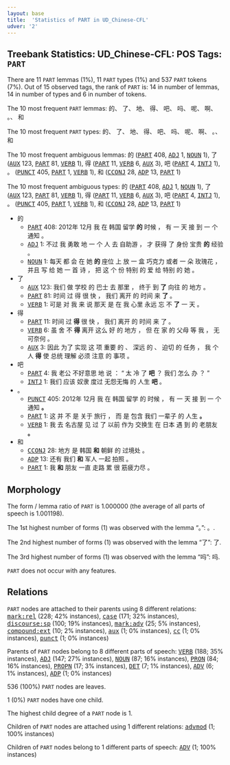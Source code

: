 ```yaml
---
layout: base
title:  'Statistics of PART in UD_Chinese-CFL'
udver: '2'
---
```


## Treebank Statistics: UD_Chinese-CFL: POS Tags: `PART`

There are 11 `PART` lemmas (1%), 11 `PART` types (1%) and 537 `PART` tokens (7%).
Out of 15 observed tags, the rank of `PART` is: 14 in number of lemmas, 14 in number of types and 6 in number of tokens.

The 10 most frequent `PART` lemmas: 的、 了、 地、 得、 吧、 吗、 呢、 啊、 。、 和

The 10 most frequent `PART` types:  的、 了、 地、 得、 吧、 吗、 呢、 啊、 。、 和

The 10 most frequent ambiguous lemmas: 的 (<tt><a href="zh_cfl-pos-PART.html">PART</a></tt> 408, <tt><a href="zh_cfl-pos-ADJ.html">ADJ</a></tt> 1, <tt><a href="zh_cfl-pos-NOUN.html">NOUN</a></tt> 1), 了 (<tt><a href="zh_cfl-pos-AUX.html">AUX</a></tt> 123, <tt><a href="zh_cfl-pos-PART.html">PART</a></tt> 81, <tt><a href="zh_cfl-pos-VERB.html">VERB</a></tt> 1), 得 (<tt><a href="zh_cfl-pos-PART.html">PART</a></tt> 11, <tt><a href="zh_cfl-pos-VERB.html">VERB</a></tt> 6, <tt><a href="zh_cfl-pos-AUX.html">AUX</a></tt> 3), 吧 (<tt><a href="zh_cfl-pos-PART.html">PART</a></tt> 4, <tt><a href="zh_cfl-pos-INTJ.html">INTJ</a></tt> 1), 。 (<tt><a href="zh_cfl-pos-PUNCT.html">PUNCT</a></tt> 405, <tt><a href="zh_cfl-pos-PART.html">PART</a></tt> 1, <tt><a href="zh_cfl-pos-VERB.html">VERB</a></tt> 1), 和 (<tt><a href="zh_cfl-pos-CCONJ.html">CCONJ</a></tt> 28, <tt><a href="zh_cfl-pos-ADP.html">ADP</a></tt> 13, <tt><a href="zh_cfl-pos-PART.html">PART</a></tt> 1)

The 10 most frequent ambiguous types:  的 (<tt><a href="zh_cfl-pos-PART.html">PART</a></tt> 408, <tt><a href="zh_cfl-pos-ADJ.html">ADJ</a></tt> 1, <tt><a href="zh_cfl-pos-NOUN.html">NOUN</a></tt> 1), 了 (<tt><a href="zh_cfl-pos-AUX.html">AUX</a></tt> 123, <tt><a href="zh_cfl-pos-PART.html">PART</a></tt> 81, <tt><a href="zh_cfl-pos-VERB.html">VERB</a></tt> 1), 得 (<tt><a href="zh_cfl-pos-PART.html">PART</a></tt> 11, <tt><a href="zh_cfl-pos-VERB.html">VERB</a></tt> 6, <tt><a href="zh_cfl-pos-AUX.html">AUX</a></tt> 3), 吧 (<tt><a href="zh_cfl-pos-PART.html">PART</a></tt> 4, <tt><a href="zh_cfl-pos-INTJ.html">INTJ</a></tt> 1), 。 (<tt><a href="zh_cfl-pos-PUNCT.html">PUNCT</a></tt> 405, <tt><a href="zh_cfl-pos-PART.html">PART</a></tt> 1, <tt><a href="zh_cfl-pos-VERB.html">VERB</a></tt> 1), 和 (<tt><a href="zh_cfl-pos-CCONJ.html">CCONJ</a></tt> 28, <tt><a href="zh_cfl-pos-ADP.html">ADP</a></tt> 13, <tt><a href="zh_cfl-pos-PART.html">PART</a></tt> 1)


* 的
  * <tt><a href="zh_cfl-pos-PART.html">PART</a></tt> 408: 2012年 12月 我 在 韩国 留学 <b>的</b> 时候 ， 有 一 天 接 到 一 个 通知 。
  * <tt><a href="zh_cfl-pos-ADJ.html">ADJ</a></tt> 1: 不过 我 勇敢 地 一 个 人 去 自助游 ， 才 获得 了 身份 宝贵 <b>的</b> 经验 。
  * <tt><a href="zh_cfl-pos-NOUN.html">NOUN</a></tt> 1: 每天 都 会 在 她 <b>的</b> 座位 上 放 一 盒 巧克力 或者 一 朵 玫瑰花 ， 并且 写 给 她 一 首 诗 ， 把 这 个 份 特别 的 爱 给 特别 的 她 。
* 了
  * <tt><a href="zh_cfl-pos-AUX.html">AUX</a></tt> 123: 我们 做 学校 的 巴士 去 那里 ， 终于 到 <b>了</b> 向往 的 地方 。
  * <tt><a href="zh_cfl-pos-PART.html">PART</a></tt> 81: 时间 过 得 很 快 ， 我们 离开 的 时间 来 <b>了</b> 。
  * <tt><a href="zh_cfl-pos-VERB.html">VERB</a></tt> 1: 可是 对 我 来 说 那天 是 在 我 心里 永远 忘 不 <b>了</b> 一 天 。
* 得
  * <tt><a href="zh_cfl-pos-PART.html">PART</a></tt> 11: 时间 过 <b>得</b> 很 快 ， 我们 离开 的 时间 来 了 。
  * <tt><a href="zh_cfl-pos-VERB.html">VERB</a></tt> 6: 虽 舍 不 <b>得</b> 离开 这么 好 的 地方 ， 但 在 家 的 父母 等 我 ， 无可奈何 。
  * <tt><a href="zh_cfl-pos-AUX.html">AUX</a></tt> 3: 因此 为了 实现 这 项 重要 的 、 深远 的 、 迫切 的 任务 ， 我 个人 <b>得</b> 使 总统 理解 必须 注意 的 事项 。
* 吧
  * <tt><a href="zh_cfl-pos-PART.html">PART</a></tt> 4: 我 老公 不好意思 地 说 ： “ 太 冷 了 <b>吧</b> ？ 我们 怎么 办 ？ ”
  * <tt><a href="zh_cfl-pos-INTJ.html">INTJ</a></tt> 1: 我们 应该 奴隶 度过 无怨无悔 的 人生 <b>吧</b> 。
* 。
  * <tt><a href="zh_cfl-pos-PUNCT.html">PUNCT</a></tt> 405: 2012年 12月 我 在 韩国 留学 的 时候 ， 有 一 天 接 到 一 个 通知 <b>。</b>
  * <tt><a href="zh_cfl-pos-PART.html">PART</a></tt> 1: 这 并 不 是 关于 旅行 ， 而 是 包含 我们 一辈子 的 人生 <b>。</b>
  * <tt><a href="zh_cfl-pos-VERB.html">VERB</a></tt> 1: 我 去 名古屋 见 过 了 以前 作为 交换生 在 日本 遇 到 的 老朋友 <b>。</b>
* 和
  * <tt><a href="zh_cfl-pos-CCONJ.html">CCONJ</a></tt> 28: 地方 是 韩国 <b>和</b> 朝鲜 的 过境处 。
  * <tt><a href="zh_cfl-pos-ADP.html">ADP</a></tt> 13: 还有 我们 <b>和</b> 军人 一起 拍照 。
  * <tt><a href="zh_cfl-pos-PART.html">PART</a></tt> 1: 我 <b>和</b> 朋友 一直 走路 累 很 筋疲力尽 。

## Morphology

The form / lemma ratio of `PART` is 1.000000 (the average of all parts of speech is 1.001198).

The 1st highest number of forms (1) was observed with the lemma “。”: 。.

The 2nd highest number of forms (1) was observed with the lemma “了”: 了.

The 3rd highest number of forms (1) was observed with the lemma “吗”: 吗.

`PART` does not occur with any features.


## Relations

`PART` nodes are attached to their parents using 8 different relations: <tt><a href="zh_cfl-dep-mark-rel.html">mark:rel</a></tt> (228; 42% instances), <tt><a href="zh_cfl-dep-case.html">case</a></tt> (171; 32% instances), <tt><a href="zh_cfl-dep-discourse-sp.html">discourse:sp</a></tt> (100; 19% instances), <tt><a href="zh_cfl-dep-mark-adv.html">mark:adv</a></tt> (25; 5% instances), <tt><a href="zh_cfl-dep-compound-ext.html">compound:ext</a></tt> (10; 2% instances), <tt><a href="zh_cfl-dep-aux.html">aux</a></tt> (1; 0% instances), <tt><a href="zh_cfl-dep-cc.html">cc</a></tt> (1; 0% instances), <tt><a href="zh_cfl-dep-punct.html">punct</a></tt> (1; 0% instances)

Parents of `PART` nodes belong to 8 different parts of speech: <tt><a href="zh_cfl-pos-VERB.html">VERB</a></tt> (188; 35% instances), <tt><a href="zh_cfl-pos-ADJ.html">ADJ</a></tt> (147; 27% instances), <tt><a href="zh_cfl-pos-NOUN.html">NOUN</a></tt> (87; 16% instances), <tt><a href="zh_cfl-pos-PRON.html">PRON</a></tt> (84; 16% instances), <tt><a href="zh_cfl-pos-PROPN.html">PROPN</a></tt> (17; 3% instances), <tt><a href="zh_cfl-pos-DET.html">DET</a></tt> (7; 1% instances), <tt><a href="zh_cfl-pos-ADV.html">ADV</a></tt> (6; 1% instances), <tt><a href="zh_cfl-pos-ADP.html">ADP</a></tt> (1; 0% instances)

536 (100%) `PART` nodes are leaves.

1 (0%) `PART` nodes have one child.

The highest child degree of a `PART` node is 1.

Children of `PART` nodes are attached using 1 different relations: <tt><a href="zh_cfl-dep-advmod.html">advmod</a></tt> (1; 100% instances)

Children of `PART` nodes belong to 1 different parts of speech: <tt><a href="zh_cfl-pos-ADV.html">ADV</a></tt> (1; 100% instances)

